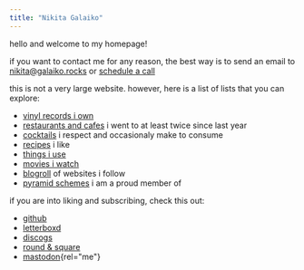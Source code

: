 ```yaml
---
title: "Nikita Galaiko"
---
```


hello and welcome to my homepage!

if you want to contact me for any reason, the best way is to send an email to
[nikita@galaiko.rocks](mailto:nikita@galaiko.rocks) or [schedule a call](https://cal.com/galaiko.rocks)

this is not a very large website. however, here is a list of lists that you can explore:

- [vinyl records i own](./records/)
- [restaurants and cafes](./places/) i went to at least twice since last year
- [cocktails](./cocktails/) i respect and occasionaly make to consume
- [recipes](./recipes/) i like
- [things i use](./uses/)
- [movies i watch](./movies/)
- [blogroll](./blogroll/) of websites i follow
- [pyramid schemes](./pyramids/) i am a proud member of

if you are into liking and subscribing, check this out:

- [github](https://github.com/ngalaiko)
- [letterboxd](https://letterboxd.com/ngalaiko)
- [discogs](https://www.discogs.com/user/ngalaiko)
- [round & square](https://roundnsquare.club/galaiko.rocks)
- [mastodon](https://mastodon.online/@ngalaiko){rel="me"}
